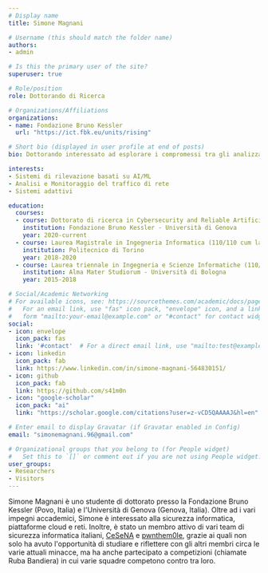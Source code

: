 ```yaml
---
# Display name
title: Simone Magnani

# Username (this should match the folder name)
authors:
- admin

# Is this the primary user of the site?
superuser: true

# Role/position
role: Dottorando di Ricerca

# Organizations/Affiliations
organizations:
- name: Fondazione Bruno Kessler
  url: "https://ict.fbk.eu/units/rising"

# Short bio (displayed in user profile at end of posts)
bio: Dottorando interessato ad esplorare i compromessi tra gli analizzatori di traffico di rete e i rilevatori di attacchi informatici basati su intelligenza artificiale

interests:
- Sistemi di rilevazione basati su AI/ML
- Analisi e Monitoraggio del traffico di rete
- Sistemi adattivi

education:
  courses:
  - course: Dottorato di ricerca in Cybersecurity and Reliable Artificial Intelligence
    institution: Fondazione Bruno Kessler - Università di Genova
    year: 2020-current
  - course: Laurea Magistrale in Ingegneria Informatica (110/110 cum laude, inglese)
    institution: Politecnico di Torino
    year: 2018-2020
  - course: Laurea triennale in Ingegneria e Scienze Informatiche (110/110)
    institution: Alma Mater Studiorum - Università di Bologna
    year: 2015-2018

# Social/Academic Networking
# For available icons, see: https://sourcethemes.com/academic/docs/page-builder/#icons
#   For an email link, use "fas" icon pack, "envelope" icon, and a link in the
#   form "mailto:your-email@example.com" or "#contact" for contact widget.
social:
- icon: envelope
  icon_pack: fas
  link: '#contact'  # For a direct email link, use "mailto:test@example.org".
- icon: linkedin
  icon_pack: fab
  link: https://www.linkedin.com/in/simone-magnani-564830151/
- icon: github
  icon_pack: fab
  link: https://github.com/s41m0n
- icon: "google-scholar"
  icon_pack: "ai"
  link: "https://scholar.google.com/citations?user=z-vCD5QAAAAJ&hl=en"

# Enter email to display Gravatar (if Gravatar enabled in Config)
email: "simonemagnani.96@gmail.com"

# Organizational groups that you belong to (for People widget)
#   Set this to `[]` or comment out if you are not using People widget.
user_groups:
- Researchers
- Visitors
---
```


Simone Magnani è uno studente di dottorato presso la Fondazione Bruno Kessler (Povo, Italia) e l'Università di Genova (Genova, Italia). Oltre ad i vari impegni accademici, Simone è interessato alla sicurezza informatica, piattaforme cloud e reti. Inoltre, è stato un membro attivo di vari team di sicurezza informatica italiani, [CeSeNA](https://cesena.github.io) e [pwnthem0le](https://pwnthemole.github.io), grazie ai quali non solo ha avuto l'opportunità di studiare e riflettere con gli altri membri circa le varie attuali minacce, ma ha anche partecipato a competizioni (chiamate Ruba Bandiera) in cui varie squadre competono contro tra loro.